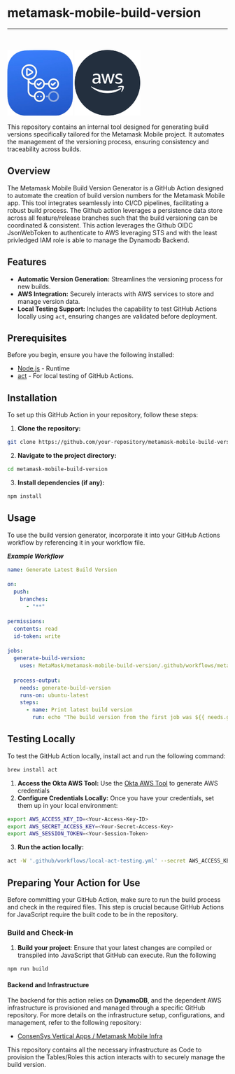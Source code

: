 # metamask-mobile-build-version

---
<br><br>
<img src="/.github/images/github-actions.png" alt="Github Actions Icon" width="150" height="150">
<img src="/.github/images/aws.png" alt="AWS Icon" width="150" height="150"><br>

This repository contains an internal tool designed for generating build versions specifically tailored for the Metamask Mobile project. It automates the management of the versioning process, ensuring consistency and traceability across builds.

## Overview

The Metamask Mobile Build Version Generator is a GitHub Action designed to automate the creation of build version numbers for the Metamask Mobile app. This tool integrates seamlessly into CI/CD pipelines, facilitating a robust build process.
The Github action leverages a persistence data store across all feature/release branches such that the build versioning can be coordinated & consistent. This action leverages the Github OIDC JsonWebToken to authenticate to AWS leveraging STS and with the least privledged IAM role is able to manage the Dynamodb Backend.

## Features

- **Automatic Version Generation:** Streamlines the versioning process for new builds.
- **AWS Integration:** Securely interacts with AWS services to store and manage version data.
- **Local Testing Support:** Includes the capability to test GitHub Actions locally using `act`, ensuring changes are validated before deployment.

## Prerequisites

Before you begin, ensure you have the following installed:
- [Node.js](https://nodejs.org/) - Runtime
- [act](https://github.com/nektos/act) - For local testing of GitHub Actions.

## Installation

To set up this GitHub Action in your repository, follow these steps:

1. **Clone the repository:**
```bash
git clone https://github.com/your-repository/metamask-mobile-build-version.git
```

2. **Navigate to the project directory:**

```bash
cd metamask-mobile-build-version
```

3. **Install dependencies (if any):**

```bash
npm install
```

## Usage

To use the build version generator, incorporate it into your GitHub Actions workflow by referencing it in your workflow file.

***Example Workflow***

```yaml
name: Generate Latest Build Version

on:
  push:
    branches:
      - "**"

permissions:
  contents: read
  id-token: write

jobs:
  generate-build-version:
    uses: MetaMask/metamask-mobile-build-version/.github/workflows/metamask-mobile-build-version.yml@v1.0.0

  process-output:
    needs: generate-build-version
    runs-on: ubuntu-latest
    steps:
      - name: Print latest build version
        run: echo "The build version from the first job was ${{ needs.generate-build-version.outputs.build-version }}"
```

## Testing Locally
To test the GitHub Action locally, install act and run the following command:

```bash
brew install act
```

1. **Access the Okta AWS Tool:** Use the [Okta AWS Tool](https://d-906760031f.awsapps.com/start/#/?tab=accounts) to generate AWS credentials 
2. **Configure Credentials Locally:** Once you have your credentials, set them up in your local environment:
```bash
export AWS_ACCESS_KEY_ID=<Your-Access-Key-ID>
export AWS_SECRET_ACCESS_KEY=<Your-Secret-Access-Key>
export AWS_SESSION_TOKEN=<Your-Session-Token> 
```

3. **Run the action locally:**

```bash
act -W '.github/workflows/local-act-testing.yml' --secret AWS_ACCESS_KEY_ID=$(echo $AWS_ACCESS_KEY_ID) --secret AWS_SECRET_ACCESS_KEY=$(echo $AWS_SECRET_ACCESS_KEY) --secret AWS_REGION=us-east-2 --secret AWS_SESSION_TOKEN=$(echo $AWS_SESSION_TOKEN)
```

## Preparing Your Action for Use

Before committing your GitHub Action, make sure to run the build process and check in the required files. This step is crucial because GitHub Actions for JavaScript require the built code to be in the repository.

### Build and Check-in

1. **Build your project**:
Ensure that your latest changes are compiled or transpiled into JavaScript that GitHub can execute. Run the following

```bash
npm run build
```

#### Backend and Infrastructure

The backend for this action relies on **DynamoDB**, and the dependent AWS infrastructure is provisioned and managed through a specific GitHub repository. For more details on the infrastructure setup, configurations, and management, refer to the following repository:

- [ConsenSys Vertical Apps / Metamask Mobile Infra](https://github.com/consensys-vertical-apps/metamask-mobile-infra)

This repository contains all the necessary infrastructure as Code to provision the Tables/Roles this action interacts with to securely manage the build version.